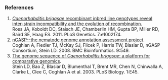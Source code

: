 ### References

1.  [*Caenorhabditis briggsae* recombinant inbred line genotypes reveal
    inter-strain incompatibility and the evolution of
    recombination](http://europepmc.org/abstract/MED/21779179).\
    Ross JA, Koboldt DC, Staisch JE, Chamberlin HM, Gupta BP, Miller RD,
    Baird SE, Haag ES. 2011. PLoS Genetics. 7:e1002174.
2.  [nGASP\--the nematode genome annotation assessment
    project](http://europepmc.org/abstract/MED/19099578).\
    Coghlan A, Fiedler TJ, McKay SJ, Flicek P, Harris TW, Blasiar D,
    nGASP Consortium, Stein LD. 2008. BMC Bioinformatics. 9:549.
3.  [The genome sequence of *Caenorhabditis briggsae*: a platform for
    comparative genomics](http://europepmc.org/abstract/MED/14624247).\
    Stein LD, Bao Z, Blasiar D, Blumenthal T, Brent MR, Chen N,
    Chinwalla A, Clarke L, Clee C, Coghlan A et al. 2003. PLoS Biology.
    1:E45.
